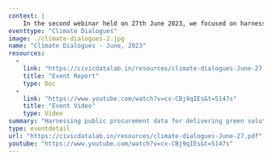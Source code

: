 ```yaml
--- 
context: |
    In the second webinar held on 27th June 2023, we focused on harnessing public procurement for delivering sustainable and green solutions to climate change. We took a deep dive into understanding how public procurement is instrumental in delivering green actions and the role of data and technological innovations.
eventtype: "Climate Dialogues"
image: ./climate-dialogues-2.jpg
name: "Climate Dialogues - June, 2023"
resources: 
  - 
    link: "https://civicdatalab.in/resources/climate-dialogues-June-27.pdf"
    title: "Event Report"
    type: Doc
  - 
    link: "https://www.youtube.com/watch?v=cx-CBj9qIEs&t=5147s"
    title: "Event Video"
    type: Video
summary: "Harnessing public procurement data for delivering green solutions"
type: eventdetail
url: "https://civicdatalab.in/resources/climate-dialogues-June-27.pdf"
youtube: "https://www.youtube.com/watch?v=cx-CBj9qIEs&t=5147s"
---
```

